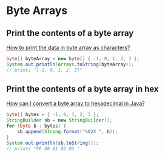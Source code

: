 # Byte Arrays

## Print the contents of a byte array
[How to print the data in byte array as characters?](https://stackoverflow.com/a/6463665)
```java
byte[] byteArray = new byte[] { -1, 0, 1, 2, 3 };
System.out.println(Arrays.toString(byteArray));
// prints "[-1, 0, 1, 2, 3]"
```

## Print the contents of a byte array in hex
[How can I convert a byte array to hexadecimal in Java?](https://stackoverflow.com/a/2817883)
```java
byte[] bytes = { -1, 0, 1, 2, 3 };
StringBuilder sb = new StringBuilder();
for (byte b : bytes) {
    sb.append(String.format("%02X ", b));
}
System.out.println(sb.toString());
// prints "FF 00 01 02 03 "
```
